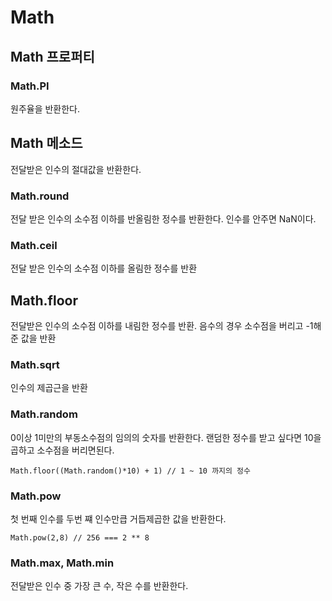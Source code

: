 # Math



## Math 프로퍼티 

### Math.PI

원주율을 반환한다.

## Math 메소드

전달받은 인수의 절대값을 반환한다.

### Math.round

전달 받은 인수의 소수점 이하를 반올림한 정수를 반환한다. 인수를 안주면 NaN이다.

### Math.ceil

전달 받은 인수의 소수점 이하를 올림한 정수를 반환

## Math.floor

전달받은 인수의 소수점 이하를 내림한 정수를 반환. 음수의 경우 소수점을 버리고 -1해준 값을 반환

### Math.sqrt

인수의 제곱근을 반환

### Math.random

0이상 1미만의 부동소수점의 임의의 숫자를 반환한다. 랜덤한 정수를 받고 싶다면 10을 곱하고 소수점을 버리면된다.

```
Math.floor((Math.random()*10) + 1) // 1 ~ 10 까지의 정수
```

### Math.pow

첫 번째 인수를 두번 쨰 인수만큽 거듭제곱한 값을 반환한다.

```
Math.pow(2,8) // 256 === 2 ** 8
```

### Math.max, Math.min

전달받은 인수 중 가장 큰 수, 작은 수를 반환한다.